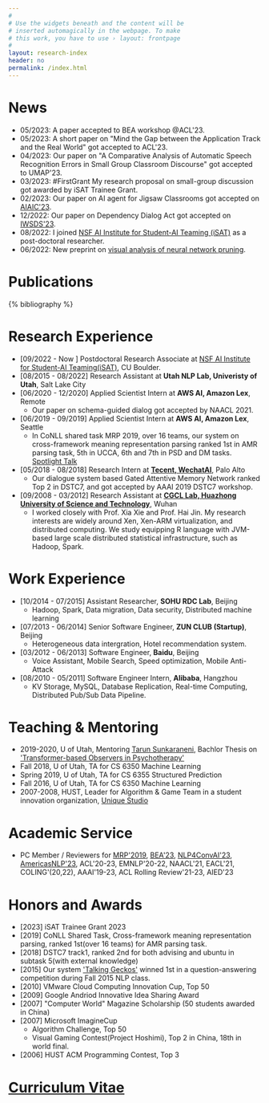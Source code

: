 ```yaml
---
#
# Use the widgets beneath and the content will be
# inserted automagically in the webpage. To make
# this work, you have to use › layout: frontpage
#
layout: research-index
header: no
permalink: /index.html
---
```


# News
- 05/2023: A paper accepted to BEA workshop @ACL'23.
- 05/2023: A short paper on "Mind the Gap between the Application Track and the Real World" got accepted to ACL'23.
- 04/2023: Our paper on "A Comparative Analysis of Automatic Speech Recognition
Errors in Small Group Classroom Discourse" got accepted to UMAP'23.
- 03/2023: \#FirstGrant My research proposal on small-group discussion got awarded by iSAT Trainee Grant.
- 02/2023: Our paper on AI agent for Jigsaw Classrooms got accepted on [AIAIC'23](https://aichildinteraction.github.io/).
- 12/2022: Our paper on Dependency Dialog Act got accepted on [IWSDS'23](https://sites.google.com/view/iwsds2023/home).
- 08/2022: I joined [NSF AI Institute for Student-AI Teaming (iSAT)](https://www.colorado.edu/research/ai-institute/) as a post-doctoral researcher.
- 06/2022: New preprint on [visual analysis of neural network pruning](https://arxiv.org/abs/2206.07918?context=cs.LG).

# Publications

{% bibliography %}
<!--
{% bibliography --query @*[year=2021] %}
{% bibliography --query @*[year=2019] %}
{% bibliography --query @*[year=2015] %}
{% bibliography --query @*[year=2012] %}
-->

# Research Experience
- [09/2022 - Now ] Postdoctoral Research Associate at [NSF AI Institute for Student-AI Teaming(iSAT)](https://www.colorado.edu/research/ai-institute/), CU Boulder.
- [08/2015 - 08/2022] Research Assistant at **Utah NLP Lab, Univeristy of Utah**, Salt Lake City
- [06/2020 - 12/2020] Applied Scientist Intern at **AWS AI, Amazon Lex**, Remote
   *  Our paper on schema-guided dialog got accepted by NAACL 2021.
- [06/2019 - 09/2019] Applied Scientist Intern at **AWS AI, Amazon Lex**, Seattle
   *  In CoNLL shared task MRP 2019, over 16 teams, our system on cross-framework meaning representation parsing ranked 1st in AMR parsing task, 5th in UCCA, 6th and 7th in PSD and DM tasks. [Spotlight Talk](https://www.youtube.com/watch?v=5ZMZSfl_Ng0)
- [05/2018 - 08/2018] Research Intern at **[Tecent, WechatAI](https://ai.weixin.qq.com/)**, Palo Alto
   *  Our dialogue system based Gated Attentive Memory Network ranked Top 2 in DSTC7, and got accepted by AAAI 2019 DSTC7 workshop.
- [09/2008 - 03/2012] Research Assistant at **[CGCL Lab, Huazhong University of Science and Technology](http://grid.hust.edu.cn/)**, Wuhan
   *  I worked closely with Prof. Xia Xie and Prof. Hai Jin. My research interests are widely around Xen, Xen-ARM virtualization, and distributed computing. We study equipping R language with JVM-based large scale distributed statistical infrastructure, such as Hadoop, Spark.

# Work Experience
- [10/2014 - 07/2015] Assistant Researcher, **SOHU RDC Lab**, Beijing
    *  Hadoop, Spark, Data migration, Data security, Distributed machine learning 
- [07/2013 - 06/2014] Senior Software Engineer, **ZUN CLUB (Startup)**, Beijing
    *  Heterogeneous data intergration, Hotel recommendation system.
- [03/2012 - 06/2013] Software Engineer, **Baidu**, Beijing
    *  Voice Assistant, Mobile Search, Speed optimization, Mobile Anti-Attack
- [08/2010 - 05/2011] Software Engineer Intern, **Alibaba**, Hangzhou
    *  KV Storage, MySQL, Database Replication, Real-time Computing, Distributed Pub/Sub Data Pipeline.

# Teaching & Mentoring
- 2019-2020, U of Utah, Mentoring [Tarun Sunkaraneni](https://tarunsunkaraneni.github.io/), Bachlor Thesis on ['Transformer-based Observers in Psychotherapy'](https://www.cs.utah.edu/docs/techreports/2020/pdf/UUCS-20-011.pdf)
- Fall 2018, U of Utah, TA for CS 6350 Machine Learning
- Spring 2019, U of Utah, TA for CS 6355 Structured Prediction
- Fall 2016, U of Utah, TA for CS 6350 Machine Learning
- 2007-2008, HUST, Leader for Algorithm & Game Team in a student innovation organization, [Unique Studio](https://hustunique.com/)


# Academic Service
- PC Member / Reviewers for [MRP'2019](http://mrp.nlpl.eu/2019/), [BEA'23](https://aclanthology.org/venues/bea/), [NLP4ConvAI'23](https://www.aclweb.org/portal/content/call-papers-5th-workshop-nlp-conversational-ai), [AmericasNLP'23](https://turing.iimas.unam.mx/americasnlp/2023_st.html), ACL'20-23, EMNLP'20-22, NAACL'21, EACL'21, COLING'(20,22), AAAI'19-23, ACL Rolling Review'21-23, AIED'23

# Honors and Awards
- [2023] iSAT Trainee Grant 2023
- [2019] CoNLL Shared Task, Cross-framework meaning representation parsing, ranked 1st(over 16 teams) for AMR parsing task.
- [2018] DSTC7 track1, ranked 2nd for both advising and ubuntu in subtask 5(with external knowledge)
- [2015] Our system ['Talking Geckos'](https://www.slideshare.net/jiessiecao/talking-geckos-question-and-answering) winned 1st in a question-answering competition during Fall 2015 NLP class.
- [2010] VMware Cloud Computing Innovation Cup, Top 50
- [2009] Google Andriod Innovative Idea Sharing Award
- [2007] "Computer World" Magazine Scholarship (50 students awarded in China)
- [2007] Microsoft ImagineCup
    *  Algorithm Challenge, Top 50 
    *  Visual Gaming Contest(Project Hoshimi), Top 2 in China, 18th in world final.
- [2006] HUST ACM Programming Contest, Top 3


# [Curriculum Vitae](http://www.cs.utah.edu/~jcao/public/CV_Jie-Cao.pdf)


